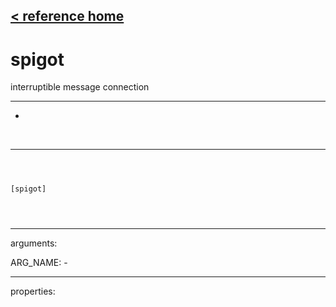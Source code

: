 [< reference home](index.html)
---

# spigot


interruptible message connection

---

-
<br>


---


```



[spigot]


            
```

---
arguments:

ARG_NAME: -<br>

---
properties:


